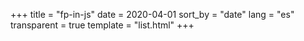 +++
title = "fp-in-js"
date = 2020-04-01
sort_by = "date"
lang = "es"
transparent = true
template = "list.html"
+++
